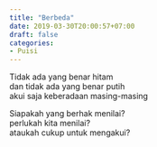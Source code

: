 ```yaml
---
title: "Berbeda"
date: 2019-03-30T20:00:57+07:00
draft: false
categories:
- Puisi
---
```


Tidak ada yang benar hitam  
dan tidak ada yang benar putih  
akui saja keberadaan masing-masing  

Siapakah yang berhak menilai?  
perlukah kita menilai?  
ataukah cukup untuk mengakui?  